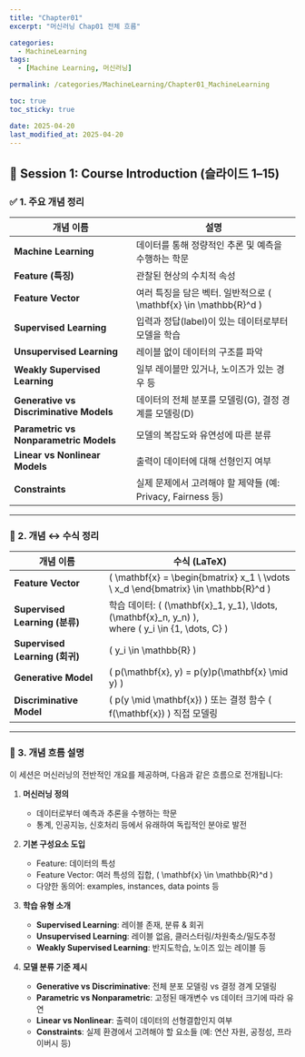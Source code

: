 ```yaml
---
title: "Chapter01"
excerpt: "머신러닝 Chap01 전체 흐름"

categories:
  - MachineLearning
tags:
  - [Machine Learning, 머신러닝]

permalink: /categories/MachineLearning/Chapter01_MachineLearning

toc: true
toc_sticky: true

date: 2025-04-20
last_modified_at: 2025-04-20
---
```


## 📘 Session 1: Course Introduction (슬라이드 1–15)

### ✅ 1. 주요 개념 정리

| 개념 이름 | 설명 |
|-----------|------|
| **Machine Learning** | 데이터를 통해 정량적인 추론 및 예측을 수행하는 학문 |
| **Feature (특징)** | 관찰된 현상의 수치적 속성 |
| **Feature Vector** | 여러 특징을 담은 벡터. 일반적으로 \( \mathbf{x} \in \mathbb{R}^d \) |
| **Supervised Learning** | 입력과 정답(label)이 있는 데이터로부터 모델을 학습 |
| **Unsupervised Learning** | 레이블 없이 데이터의 구조를 파악 |
| **Weakly Supervised Learning** | 일부 레이블만 있거나, 노이즈가 있는 경우 등 |
| **Generative vs Discriminative Models** | 데이터의 전체 분포를 모델링(G), 결정 경계를 모델링(D) |
| **Parametric vs Nonparametric Models** | 모델의 복잡도와 유연성에 따른 분류 |
| **Linear vs Nonlinear Models** | 출력이 데이터에 대해 선형인지 여부 |
| **Constraints** | 실제 문제에서 고려해야 할 제약들 (예: Privacy, Fairness 등) |

---

### 🧠 2. 개념 ↔ 수식 정리

| 개념 이름 | 수식 (LaTeX) |
|-----------|--------------|
| **Feature Vector** | \( \mathbf{x} = \begin{bmatrix} x_1 \\ \vdots \\ x_d \end{bmatrix} \in \mathbb{R}^d \) |
| **Supervised Learning (분류)** | 학습 데이터: \( (\mathbf{x}_1, y_1), \ldots, (\mathbf{x}_n, y_n) \),<br>where \( y_i \in \{1, \dots, C\} \) |
| **Supervised Learning (회귀)** | \( y_i \in \mathbb{R} \) |
| **Generative Model** | \( p(\mathbf{x}, y) = p(y)p(\mathbf{x} \mid y) \) |
| **Discriminative Model** | \( p(y \mid \mathbf{x}) \) 또는 결정 함수 \( f(\mathbf{x}) \) 직접 모델링 |

---

### 🔁 3. 개념 흐름 설명

이 세션은 머신러닝의 전반적인 개요를 제공하며, 다음과 같은 흐름으로 전개됩니다:

1. **머신러닝 정의**  
   - 데이터로부터 예측과 추론을 수행하는 학문  
   - 통계, 인공지능, 신호처리 등에서 유래하여 독립적인 분야로 발전

2. **기본 구성요소 도입**  
   - Feature: 데이터의 특성  
   - Feature Vector: 여러 특성의 집합, \( \mathbf{x} \in \mathbb{R}^d \)  
   - 다양한 동의어: examples, instances, data points 등

3. **학습 유형 소개**  
   - **Supervised Learning**: 레이블 존재, 분류 & 회귀  
   - **Unsupervised Learning**: 레이블 없음, 클러스터링/차원축소/밀도추정  
   - **Weakly Supervised Learning**: 반지도학습, 노이즈 있는 레이블 등

4. **모델 분류 기준 제시**  
   - **Generative vs Discriminative**: 전체 분포 모델링 vs 결정 경계 모델링  
   - **Parametric vs Nonparametric**: 고정된 매개변수 vs 데이터 크기에 따라 유연  
   - **Linear vs Nonlinear**: 출력이 데이터의 선형결합인지 여부  
   - **Constraints**: 실제 환경에서 고려해야 할 요소들 (예: 연산 자원, 공정성, 프라이버시 등)